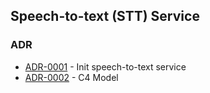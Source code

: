 ## Speech-to-text (STT) Service

### ADR

- [ADR-0001](./docs/ADR/decisions/0001-init.md) - Init speech-to-text service
- [ADR-0002](./docs/ADR/decisions/0002-c4.md) - C4 Model
